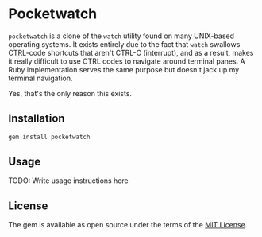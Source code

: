 # Pocketwatch

`pocketwatch` is a clone of the `watch` utility found on many UNIX-based operating systems. It exists entirely due to the fact that `watch` swallows CTRL-code shortcuts that aren't CTRL-C (interrupt), and as a result, makes it really difficult to use CTRL codes to navigate around terminal panes. A Ruby implementation serves the same purpose but doesn't jack up my terminal navigation.

Yes, that's the only reason this exists.

## Installation

```bash
gem install pocketwatch
```

## Usage

TODO: Write usage instructions here

## License

The gem is available as open source under the terms of the [MIT License](https://opensource.org/licenses/MIT).
